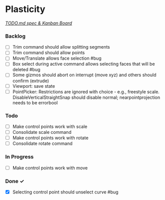 # Plasticity

<em>[TODO.md spec & Kanban Board](https://bit.ly/3fCwKfM)</em>

### Backlog

- [ ] Trim command should allow splitting segments  
- [ ] Trim command should allow points  
- [ ] Move/Translate allows face selection #bug  
- [ ] Box select during active command allows selecting faces that will be deleted #bug  
- [ ] Some gizmos should abort on interrupt (move xyz) and others should confirm (extrude)  
- [ ] Viewport: save state  
- [ ] PointPicker: Restrictions are ignored with choice - e.g., freestyle scale. DisableVerticalStraightSnap should disable normal; nearpointprojection needs to be errorbool  

### Todo

- [ ] Make control points work with scale  
- [ ] Consolidate scale command  
- [ ] Make control points work with rotate  
- [ ] Consolidate rotate command  

### In Progress

- [ ] Make control points work with move  

### Done ✓

- [x] Selecting control point should unselect curve #bug  

